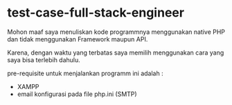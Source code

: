 # test-case-full-stack-engineer

Mohon maaf saya menuliskan kode programmnya menggunakan native PHP dan tidak menggunakan Framework maupun API. 

Karena, dengan waktu yang terbatas saya memilih menggunakan cara yang saya bisa terlebih dahulu. 

pre-requisite untuk menjalankan programm ini adalah : 
- XAMPP
- email konfigurasi pada file php.ini (SMTP)
